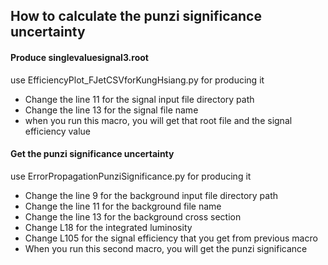 ## How to calculate the punzi significance uncertainty

#### Produce singlevaluesignal3.root
use EfficiencyPlot_FJetCSVforKungHsiang.py for producing it

* Change the line 11 for the signal input file directory path
* Change the line 13 for the signal file name
* when you run this macro, you will get that root file and the signal efficiency value

#### Get the punzi significance uncertainty
use ErrorPropagationPunziSignificance.py for producing it

* Change the line 9 for the background input file directory path
* Change the line 11 for the background file name
* Change the line 13 for the background cross section
* Change L18 for the integrated luminosity
* Change L105 for the signal efficiency that you get from previous macro
* When you run this second macro, you will get the punzi significance
